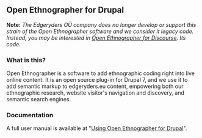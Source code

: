 ## Open Ethnographer for Drupal

**Note:** _The Edgeryders OÜ company does no longer develop or support this strain of the Open Ethnographer software and we consider it legacy code. Instead, you may be interested in [Open Ethnographer for Discourse](https://edgeryders.eu/t/6811). Its code._


### What is this?

Open Ethnographer is a software to add ethnographic coding right into live online content. It is an open source plug-in for Drupal 7, and we use it to add semantic markup to edgeryders.eu content, empowering both our ethnographic research, website visitor's navigation and discovery, and semantic search engines.


### Documentation

A full user manual is available at "[Using Open Ethnographer for Drupal](https://edgeryders.eu/t/3939)".
